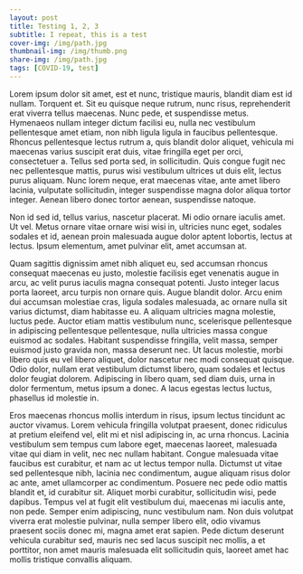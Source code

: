 ```yaml
---
layout: post
title: Testing 1, 2, 3
subtitle: I repeat, this is a test
cover-img: /img/path.jpg
thumbnail-img: /img/thumb.png
share-img: /img/path.jpg
tags: [COVID-19, test]
---
```


Lorem ipsum dolor sit amet, est et nunc, tristique mauris, blandit diam est id nullam. Torquent et. Sit eu quisque neque rutrum, nunc risus, reprehenderit erat viverra tellus maecenas. Nunc pede, et suspendisse metus. Hymenaeos nullam integer dictum facilisi eu, nulla nec vestibulum pellentesque amet etiam, non nibh ligula ligula in faucibus pellentesque. Rhoncus pellentesque lectus rutrum a, quis blandit dolor aliquet, vehicula mi maecenas varius suscipit erat duis, vitae fringilla eget per orci, consectetuer a. Tellus sed porta sed, in sollicitudin. Quis congue fugit nec nec pellentesque mattis, purus wisi vestibulum ultrices ut duis elit, lectus purus aliquam. Nunc lorem neque, erat maecenas vitae, ante amet libero lacinia, vulputate sollicitudin, integer suspendisse magna dolor aliqua tortor integer. Aenean libero donec tortor aenean, suspendisse natoque.

Non id sed id, tellus varius, nascetur placerat. Mi odio ornare iaculis amet. Ut vel. Metus ornare vitae ornare wisi wisi in, ultricies nunc eget, sodales sodales et id, aenean proin malesuada augue dolor aptent lobortis, lectus at lectus. Ipsum elementum, amet pulvinar elit, amet accumsan at.

Quam sagittis dignissim amet nibh aliquet eu, sed accumsan rhoncus consequat maecenas eu justo, molestie facilisis eget venenatis augue in arcu, ac velit purus iaculis magna consequat potenti. Justo integer lacus porta laoreet, arcu turpis non ornare quis. Augue blandit dolor. Arcu enim dui accumsan molestiae cras, ligula sodales malesuada, ac ornare nulla sit varius dictumst, diam habitasse eu. A aliquam ultricies magna molestie, luctus pede. Auctor etiam mattis vestibulum nunc, scelerisque pellentesque in adipiscing pellentesque pellentesque, nulla ultricies massa congue euismod ac sodales. Habitant suspendisse fringilla, velit massa, semper euismod justo gravida non, massa deserunt nec. Ut lacus molestie, morbi libero quis eu vel libero aliquet, dolor nascetur nec modi consequat quisque. Odio dolor, nullam erat vestibulum dictumst libero, quam sodales et lectus dolor feugiat dolorem. Adipiscing in libero quam, sed diam duis, urna in dolor fermentum, metus ipsum a donec. A lacus egestas lectus luctus, phasellus id molestie in.

Eros maecenas rhoncus mollis interdum in risus, ipsum lectus tincidunt ac auctor vivamus. Lorem vehicula fringilla volutpat praesent, donec ridiculus at pretium eleifend vel, elit mi et nisl adipiscing in, ac urna rhoncus. Lacinia vestibulum sem tempus cum labore eget, maecenas laoreet, malesuada vitae qui diam in velit, nec nec nullam habitant. Congue malesuada vitae faucibus est curabitur, et nam ac ut lectus tempor nulla. Dictumst ut vitae sed pellentesque nibh, lacinia nec condimentum, augue aliquam risus dolor ac ante, amet ullamcorper ac condimentum. Posuere nec pede odio mattis blandit et, id curabitur sit. Aliquet morbi curabitur, sollicitudin wisi, pede dapibus. Tempus vel at fugit elit vestibulum dui, maecenas mi iaculis ante, non pede. Semper enim adipiscing, nunc vestibulum nam. Non duis volutpat viverra erat molestie pulvinar, nulla semper libero elit, odio vivamus praesent sociis donec mi, magna amet erat sapien. Pede dictum deserunt vehicula curabitur sed, mauris nec sed lacus suscipit nec mollis, a et porttitor, non amet mauris malesuada elit sollicitudin quis, laoreet amet hac mollis tristique convallis aliquam.
